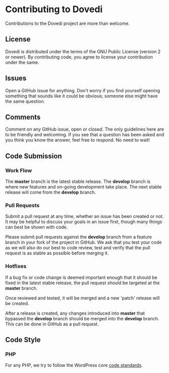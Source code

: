 # Contributing to Dovedi #

Contributions to the Dovedi project are more than welcome.

## License ##

Dovedi is distributed under the terms of the GNU Public License (version 2 or newer). By contributing code, you agree to license your contribution under the same.

## Issues ##

Open a GitHub issue for anything. Don't worry if you find yourself opening something that sounds like it could be obvious; someone else might have the same question.

## Comments ##

Comment on any GitHub issue, open or closed. The only guidelines here are to be friendly and welcoming. If you see that a question has been asked and you think you know the answer, feel free to respond. No need to wait!

## Code Submission ##

### Work Flow ###

The **master** branch is the latest stable release.  The **develop** branch is where new features and on-going development take place.  The next stable release will come from the **develop** branch.

### Pull Requests ###

Submit a pull request at any time, whether an issue has been created or not. It may be helpful to discuss your goals in an issue first, though many things can best be shown with code.

Please submit pull requests against the **develop** branch from a feature branch in your fork of the project in GitHub. We ask that you test your code as we will also do our best to code review, test and verify that the pull request is as stable as possible before merging it.

### Hotfixes ###

If a bug fix or code change is deemed important enough that it should be fixed in the latest stable release, the pull request should be targeted at the **master** branch.

Once reviewed and tested, it will be merged and a new 'patch' release will be created.

After a release is created, any changes introduced into **master** that bypassed the **develop** branch should be merged into the **develop** branch.  This can be done in GitHub as a pull request.

## Code Style ##

### PHP ###

For any PHP, we try to follow the WordPress core [code standards](http://make.wordpress.org/core/handbook/coding-standards/).